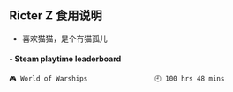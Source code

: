 ## Ricter Z 食用说明
- 喜欢猫猫，是个冇猫孤儿

<!-- steam-box start -->
#### - Steam playtime leaderboard
```text
🎮 World of Warships                 🕘 100 hrs 48 mins
```
<!-- Powered by https://github.com/YouEclipse/steam-box . -->
<!-- steam-box end -->
